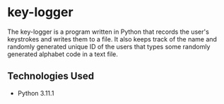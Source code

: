 # key-logger
The key-logger is a program written in Python that records the user's keystrokes and writes them to a file. It also keeps track of the name and randomly generated unique ID of the users that types some randomly generated alphabet code in a text file.

## Technologies Used
- Python 3.11.1


